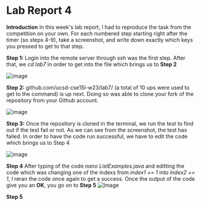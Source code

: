 # Lab Report 4

**Introduction**
  In this week's lab report, I had to reproduce the task from the competition on your own. For each numbered step starting  right after the timer (so steps 4-9), take a screenshot, and write down exactly which keys you pressed to get to that step.

**Step 1:**
  Login into the remote server through ssh was the first step. After that, we *cd lab7* in order to get into the file which brings us to **Step 2** 

![image](https://user-images.githubusercontent.com/122570747/224873017-3da02603-a7df-4cfb-a9c6-a57d71b10b13.png)

**Step 2:**
  github.com/ucsd-cse15l-w23/lab7/ (a total of 10 ups were used  to get to the command) is up next. Doing so was able to clone your fork of the repository from your Github account.
  
![image](https://user-images.githubusercontent.com/122570747/224875051-2c4927b5-0217-48a7-8a77-b6066e02c440.png)

**Step 3:** 
  Once the repository is cloned in the terminal, we run the test to find out if the test fail or not. As we can see from the screenshot, the test has failed. In order to have the code run successful, we have to edit the code which brings us to Step 4
   
 ![image](https://user-images.githubusercontent.com/122570747/224876920-f77b9e25-fb9f-4605-ab2f-ae68575f604b.png)
  
  **Step 4**
    After typing of the code *nano ListExamples.java* and editting the code which was changing one of the indexs from *index1 += 1* into *index2 += 1*, I reran the code once again to get a success. Once the output of the code give you an **OK**, you go on to **Step 5**
    ![Image](https://user-images.githubusercontent.com/122570747/224880605-1aab2e54-2c74-4ff5-967e-c1452e350fa4.png)
    
  **Step 5**
    

    
  

